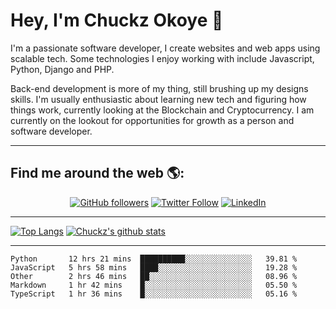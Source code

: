 # Hey, I'm Chuckz Okoye 👑


I'm a passionate software developer, I create websites and web apps using scalable tech. Some technologies I enjoy working with include Javascript, Python, Django and PHP.

Back-end development is more of my thing, still brushing up my designs skills. I'm usually enthusiastic about learning new tech and figuring how things work, currently looking at the Blockchain and Cryptocurrency.
I am currently on the lookout for opportunities for growth as a person and software developer.

-----

## Find me around the web 🌎:
<p align="center">
    <a href="https://github.com/tricelex"><img alt="GitHub followers" src="https://img.shields.io/github/followers/tricelex?style=social"></a>
	<a href="https://twitter.com/chuckzokoye"><img alt="Twitter Follow" src="https://img.shields.io/twitter/follow/chuckzokoye?style=social"></a>
	<a href="https://www.linkedin.com/in/chuckzokoye"><img src="https://img.shields.io/badge/LinkedIn--_.svg?style=social&logo=linkedin" alt="LinkedIn"></a>
</p>

-----
[![Top Langs](https://github-readme-stats.vercel.app/api/top-langs/?username=tricelex)](https://github.com/anuraghazra/github-readme-stats)   [![Chuckz's github stats](https://github-readme-stats.vercel.app/api?username=tricelex&count_private=true&show_icons=true&theme=shades-of-purple)](https://github.com/anuraghazra/github-readme-stats)





-----

<!--START_SECTION:waka-->
```text
Python       12 hrs 21 mins  ██████████░░░░░░░░░░░░░░░   39.81 % 
JavaScript   5 hrs 58 mins   ████░░░░░░░░░░░░░░░░░░░░░   19.28 % 
Other        2 hrs 46 mins   ██░░░░░░░░░░░░░░░░░░░░░░░   08.96 % 
Markdown     1 hr 42 mins    █░░░░░░░░░░░░░░░░░░░░░░░░   05.50 % 
TypeScript   1 hr 36 mins    █░░░░░░░░░░░░░░░░░░░░░░░░   05.16 %
```
<!--END_SECTION:waka-->